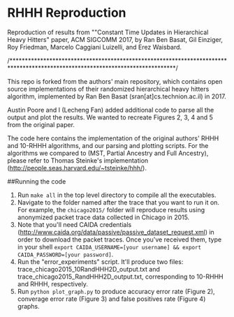 # RHHH Reproduction
Reproduction of results from ""Constant Time Updates in Hierarchical Heavy Hitters" paper, ACM SIGCOMM 2017, by Ran Ben Basat, Gil Einziger, Roy Friedman, Marcelo Caggiani Luizelli, and Erez Waisbard.

/******************************************************************************************************************************/

This repo is forked from the authors' main repository, which contains open source implementations of their randomized hierarchical heavy hitters algorithm, implemented by Ran Ben Basat (sran[at]cs.technion.ac.il) in 2017.

Austin Poore and I (Lecheng Fan) added additional code to parse all the output and plot the results. We wanted to recreate Figures 2, 3, 4 and 5 from the original paper.

The code here contains the implementation of the original authors' RHHH and 10-RHHH algorithms, and our parsing and plotting scripts.
For the algorithms we compared to (MST, Partial Ancestry and Full Ancestry), 
please refer to Thomas Steinke's implementation (http://people.seas.harvard.edu/~tsteinke/hhh/).

##Running the code
1. Run `make all` in the top level directory to compile all the executables.
2. Navigate to the folder named after the trace that you want to run it on. For example, the `chicago2015/` folder will reproduce results using anonymized packet trace data collected in Chicago in 2015. 
3. Note that you'll need CAIDA credentials (http://www.caida.org/data/passive/passive_dataset_request.xml) in order to download the packet traces. Once you've received them, type in your shell `export CAIDA_USERNAME=[your username] && export CAIDA_PASSWORD=[your password]`.
4. Run the "error_experiments" script. It'll produce two files: trace_chicago2015_10RandHHH2D_output.txt and trace_chicago2015_RandHHH2D_output.txt, corresponding to 10-RHHH and RHHH, respectively.
5. Run `python plot_graph.py` to produce accuracy error rate (Figure 2), converage error rate (Figure 3) and false positives rate (Figure 4) graphs.
